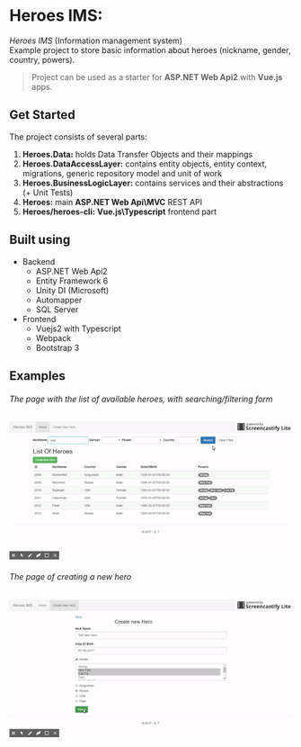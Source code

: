 # Heroes IMS:
*Heroes IMS* (Information management system)  
Example project to store basic information about heroes (nickname, gender, country, powers).
> Project can be used as a starter for **ASP.NET Web Api2** with **Vue.js** apps.

## Get Started
The project consists of several parts: 
1. **Heroes.Data:** holds Data Transfer Objects and their mappings
2. **Heroes.DataAccessLayer:** contains entity objects, entity context, migrations, generic repository model and unit of work
3. **Heroes.BusinessLogicLayer:** contains services and their abstractions (+ Unit Tests)
4. **Heroes:** main **ASP.NET Web Api\MVC** REST API
5. **Heroes/heroes-cli:** **Vue.js\Typescript** frontend part

## Built using
- Backend
  - ASP.NET Web Api2
  - Entity Framework 6
  - Unity DI (Microsoft)
  - Automapper
  - SQL Server
- Frontend
  - Vuejs2  with Typescript
  - Webpack
  - Bootstrap 3

## Examples
###### The page with the list of available heroes, with searching/filtering form
![List and Search of heroes](./docs/list-heroes.gif)
###### The page of creating a new hero
![Create New Hero](./docs/create-hero.gif)
